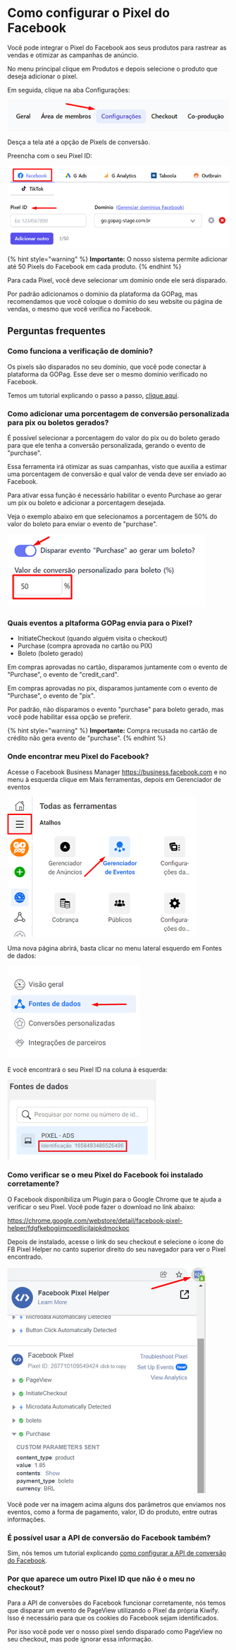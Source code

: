 # Como configurar o Pixel do Facebook

Você pode integrar o Pixel do Facebook aos seus produtos para rastrear as vendas e otimizar as campanhas de anúncio.

No menu principal clique em Produtos e depois selecione o produto que deseja adicionar o pixel.

Em seguida, clique na aba Configurações:

![](/assets/ads/01_fb_menu_config.png)

Desça a tela até a opção de Pixels de conversão.

Preencha com o seu Pixel ID:

![](/assets/ads/02_fb_menu_opcoes.png)

{% hint style="warning" %}
**Importante:** O nosso sistema permite adicionar até 50 Pixels do Facebook em cada produto.
{% endhint %}

Para cada Pixel, você deve selecionar um domínio onde ele será disparado.

Por padrão adicionamos o domínio da plataforma da GOPag, mas recomendamos que você coloque o domínio do seu website ou página de vendas, o mesmo que você verifica no Facebook. 

## Perguntas frequentes

### Como funciona a verificação de domínio?

Os pixels são disparados no seu domínio, que você pode conectar à plataforma da GOPag. Esse deve ser o mesmo domínio verificado no Facebook.

<!-- LEMBRAR DE PREENCHER O LINK DE ATALHO-->

Temos um tutorial explicando o passo a passo, [clique aqui]().

### Como adicionar uma porcentagem de conversão personalizada para pix ou boletos gerados?

É possível selecionar a porcentagem do valor do pix ou do boleto gerado para que ele tenha a conversão personalizada, gerando o evento de "purchase".

Essa ferramenta irá otimizar as suas campanhas, visto que auxilia a estimar uma porcentagem de conversão e qual valor de venda deve ser enviado ao Facebook.

Para ativar essa função é necessário habilitar o evento Purchase ao gerar um pix ou boleto e adicionar a porcentagem desejada.

Veja o exemplo abaixo em que selecionamos a porcentagem de 50% do valor do boleto para enviar o evento de "purchase".

![](/assets/ads/03_fb_menu_switch.png)

### Quais eventos a pltaforma GOPag envia para o Pixel?

- InitiateCheckout (quando alguém visita o checkout)
- Purchase (compra aprovada no cartão ou PIX)
- Boleto (boleto gerado)

Em compras aprovadas no cartão, disparamos juntamente com o evento de "Purchase", o evento de "credit_card".

Em compras aprovadas no pix, disparamos juntamente com o evento de "Purchase", o evento de "pix".

Por padrão, não disparamos o evento "purchase" para boleto gerado, mas você pode habilitar essa opção se preferir.

{% hint style="warning" %}
**Importante:** Compra recusada no cartão de crédito não gera evento de "purchase".
{% endhint %}

### Onde encontrar meu Pixel do Facebook?

Acesse o Facebook Business Manager https://business.facebook.com e no menu à esquerda clique em Mais ferramentas, depois em Gerenciador de eventos

![](/assets/ads/04_fb_menu_gerenciador.png)

Uma nova página abrirá, basta clicar no menu lateral esquerdo em Fontes de dados:

![](/assets/ads/05_fb_menu_fonte_dados.png)

E você encontrará o seu Pixel ID na coluna à esquerda:

![](/assets/ads/06_fb_menu_pixel_id.png)

### Como verificar se o meu Pixel do Facebook foi instalado corretamente?

O Facebook disponibiliza um Plugin para o Google Chrome que te ajuda a verificar o seu Pixel. Você pode fazer o download no link abaixo:

https://chrome.google.com/webstore/detail/facebook-pixel-helper/fdgfkebogiimcoedlicjlajpkdmockpc

Depois de instalado, acesse o link do seu checkout e selecione o ícone do FB Pixel Helper no canto superior direito do seu navegador para ver o Pixel encontrado.

![](/assets/ads/07_fb_menu_pixel_helper.png)

Você pode ver na imagem acima alguns dos parâmetros que enviamos nos eventos, como a forma de pagamento, valor, ID do produto, entre outras informações.

### É possível usar a API de conversão do Facebook também?

<!-- COLOCAR LINK DE ACESSO DA API -->

Sim, nós temos um tutorial explicando [como configurar a API de conversão do Facebook]().

### Por que aparece um outro Pixel ID que não é o meu no checkout?

Para a API de conversões do Facebook funcionar corretamente, nós temos que disparar um evento de PageView utilizando o Pixel da própria Kiwify. Isso é necessário para que os cookies do Facebook sejam identificados.

Por isso você pode ver o nosso pixel sendo disparado como PageView no seu checkout, mas pode ignorar essa informação.